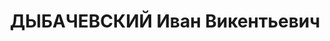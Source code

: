 ---
title: ДЫБАЧЕВСКИЙ Иван Викентьевич
description: '1897 г.р., белорус, б/п, военветврач 2-го ранга, адьюнкт Военно-ветеринарного
  факультета Московского ветинститута.

  Арестован 15.08.1937.

  ВКВС - 28.11.1937, ВМН. Расстрелян 28.11.1937, Москва'
---